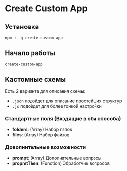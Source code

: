 # Create Custom App

## Установка

```
npm i -g create-custom-app
```

## Начало работы

```
create-custom-app
```

## Кастомные схемы

Есть 2 варианта для описания схемы: 
- ```.json``` подойдет для описание простейших структур
- ```.js``` подойдет для более тонкой настройки


### Стандартные поля (Входящие в оба способа)

- **folders**: (Array) Набор папок
- **files**: (Array) Набор файлов

### Доволнительные возможности

- **prompt**: (Array) Дополнительные вопросы
- **propmtThen**: (Function) Обработчик вопросов